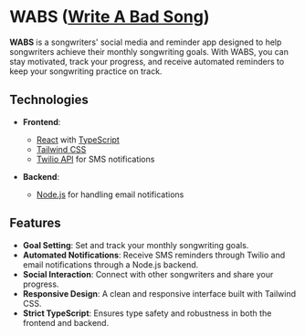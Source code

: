 # WABS ([Write A Bad Song](https://www.writeabadsong.com))

**WABS** is a songwriters' social media and reminder app designed to help songwriters achieve their monthly songwriting goals. With WABS, you can stay motivated, track your progress, and receive automated reminders to keep your songwriting practice on track.

## Technologies

- **Frontend**: 
  - [React](https://reactjs.org/) with [TypeScript](https://www.typescriptlang.org/)
  - [Tailwind CSS](https://tailwindcss.com/)
  - [Twilio API](https://www.twilio.com/) for SMS notifications

- **Backend**:
  - [Node.js](https://nodejs.org/) for handling email notifications


## Features

- **Goal Setting**: Set and track your monthly songwriting goals.
- **Automated Notifications**: Receive SMS reminders through Twilio and email notifications through a Node.js backend.
- **Social Interaction**: Connect with other songwriters and share your progress.
- **Responsive Design**: A clean and responsive interface built with Tailwind CSS.
- **Strict TypeScript**: Ensures type safety and robustness in both the frontend and backend.

